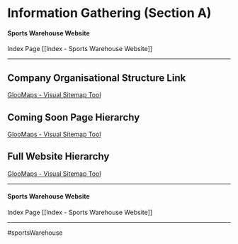 # Information Gathering (Section A)
#### Sports Warehouse Website
Index Page [[Index - Sports Warehouse Website]]
- - - -
## Company Organisational Structure Link
[GlooMaps - Visual Sitemap Tool](https://www.gloomaps.com/gnqzqyho2Q)

## Coming Soon Page Hierarchy
[GlooMaps - Visual Sitemap Tool](https://www.gloomaps.com/dRijyAY4wp)

## Full Website Hierarchy
[GlooMaps - Visual Sitemap Tool](https://www.gloomaps.com/bZYDG2o6ly)
- - - -
#### Sports Warehouse Website
Index Page [[Index - Sports Warehouse Website]]
- - - -
#sportsWarehouse